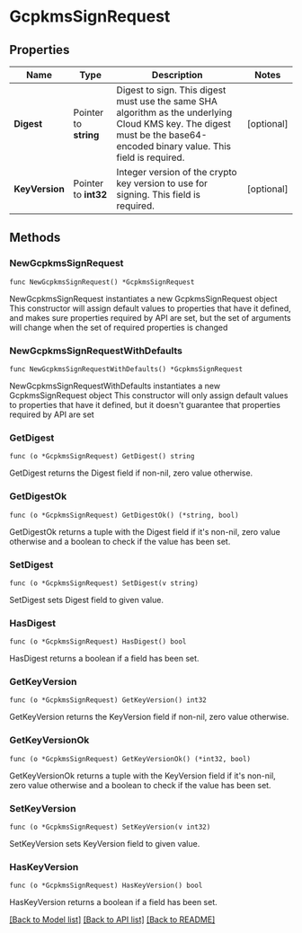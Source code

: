 # GcpkmsSignRequest

## Properties

Name | Type | Description | Notes
------------ | ------------- | ------------- | -------------
**Digest** | Pointer to **string** | Digest to sign. This digest must use the same SHA algorithm as the underlying Cloud KMS key. The digest must be the base64-encoded binary value. This field is required. | [optional] 
**KeyVersion** | Pointer to **int32** | Integer version of the crypto key version to use for signing. This field is required. | [optional] 

## Methods

### NewGcpkmsSignRequest

`func NewGcpkmsSignRequest() *GcpkmsSignRequest`

NewGcpkmsSignRequest instantiates a new GcpkmsSignRequest object
This constructor will assign default values to properties that have it defined,
and makes sure properties required by API are set, but the set of arguments
will change when the set of required properties is changed

### NewGcpkmsSignRequestWithDefaults

`func NewGcpkmsSignRequestWithDefaults() *GcpkmsSignRequest`

NewGcpkmsSignRequestWithDefaults instantiates a new GcpkmsSignRequest object
This constructor will only assign default values to properties that have it defined,
but it doesn't guarantee that properties required by API are set

### GetDigest

`func (o *GcpkmsSignRequest) GetDigest() string`

GetDigest returns the Digest field if non-nil, zero value otherwise.

### GetDigestOk

`func (o *GcpkmsSignRequest) GetDigestOk() (*string, bool)`

GetDigestOk returns a tuple with the Digest field if it's non-nil, zero value otherwise
and a boolean to check if the value has been set.

### SetDigest

`func (o *GcpkmsSignRequest) SetDigest(v string)`

SetDigest sets Digest field to given value.

### HasDigest

`func (o *GcpkmsSignRequest) HasDigest() bool`

HasDigest returns a boolean if a field has been set.

### GetKeyVersion

`func (o *GcpkmsSignRequest) GetKeyVersion() int32`

GetKeyVersion returns the KeyVersion field if non-nil, zero value otherwise.

### GetKeyVersionOk

`func (o *GcpkmsSignRequest) GetKeyVersionOk() (*int32, bool)`

GetKeyVersionOk returns a tuple with the KeyVersion field if it's non-nil, zero value otherwise
and a boolean to check if the value has been set.

### SetKeyVersion

`func (o *GcpkmsSignRequest) SetKeyVersion(v int32)`

SetKeyVersion sets KeyVersion field to given value.

### HasKeyVersion

`func (o *GcpkmsSignRequest) HasKeyVersion() bool`

HasKeyVersion returns a boolean if a field has been set.


[[Back to Model list]](../README.md#documentation-for-models) [[Back to API list]](../README.md#documentation-for-api-endpoints) [[Back to README]](../README.md)



